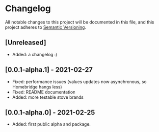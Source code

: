# Changelog
All notable changes to this project will be documented in this file, and this project adheres to [Semantic Versioning](https://semver.org/spec/v2.0.0.html).

## [Unreleased]
- Added: a changelog :)

## [0.0.1-alpha.1] - 2021-02-27
- Fixed: performance issues (values updates now asynchronous, so Homebridge hangs less)
- Fixed: README documentation
- Added: more testable stove brands

## [0.0.1-alpha.0] - 2021-02-25
- Added: first public alpha and package.
